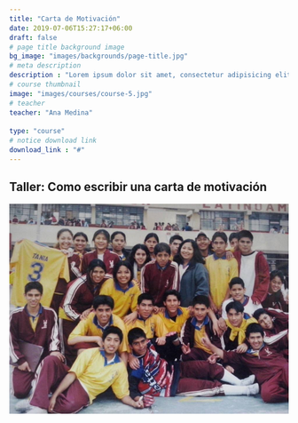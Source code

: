 ```yaml
---
title: "Carta de Motivación"
date: 2019-07-06T15:27:17+06:00
draft: false
# page title background image
bg_image: "images/backgrounds/page-title.jpg"
# meta description
description : "Lorem ipsum dolor sit amet, consectetur adipisicing elit, sed do eiusmod tempor incididunt ut labore. dolore magna aliqua. Ut enim ad minim veniam, quis nostrud."
# course thumbnail
image: "images/courses/course-5.jpg"
# teacher
teacher: "Ana Medina"

type: "course"
# notice download link
download_link : "#"
---
```


## Taller: Como escribir una carta de motivación

<img src="images/extras/1959417_500252460110466_7169916854284641608_n.jpg">
